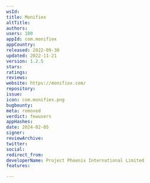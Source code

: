 ```yaml
---
wsId: 
title: Monifiex
altTitle: 
authors: 
users: 100
appId: com.monifiex
appCountry: 
released: 2022-09-30
updated: 2022-11-21
version: 1.2.5
stars: 
ratings: 
reviews: 
website: https://monifiex.com/
repository: 
issue: 
icon: com.monifiex.png
bugbounty: 
meta: removed
verdict: fewusers
appHashes: 
date: 2024-02-05
signer: 
reviewArchive: 
twitter: 
social: 
redirect_from: 
developerName: Project Phoenix International Limited
features: 

---
```


